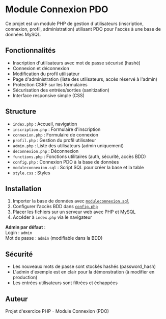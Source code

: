 # Module Connexion PDO

Ce projet est un module PHP de gestion d'utilisateurs (inscription, connexion, profil, administration) utilisant PDO pour l'accès à une base de données MySQL.

## Fonctionnalités

- Inscription d'utilisateurs avec mot de passe sécurisé (hashé)
- Connexion et déconnexion
- Modification du profil utilisateur
- Page d'administration (liste des utilisateurs, accès réservé à l'admin)
- Protection CSRF sur les formulaires
- Sécurisation des entrées/sorties (sanitization)
- Interface responsive simple (CSS)

## Structure

- `index.php` : Accueil, navigation
- `inscription.php` : Formulaire d'inscription
- `connexion.php` : Formulaire de connexion
- `profil.php` : Gestion du profil utilisateur
- `admin.php` : Liste des utilisateurs (admin uniquement)
- `deconnexion.php` : Déconnexion
- `functions.php` : Fonctions utilitaires (auth, sécurité, accès BDD)
- `config.php` : Connexion PDO à la base de données
- `moduleconnexion.sql` : Script SQL pour créer la base et la table
- `style.css` : Styles

## Installation

1. Importer la base de données avec [`moduleconnexion.sql`](moduleconnexion.sql)
2. Configurer l'accès BDD dans [`config.php`](config.php)
3. Placer les fichiers sur un serveur web avec PHP et MySQL
4. Accéder à `index.php` via le navigateur

**Admin par défaut** :  
Login : `admin`  
Mot de passe : `admin` (modifiable dans la BDD)

## Sécurité

- Les nouveaux mots de passe sont stockés hashés (password_hash)
- L'admin d'exemple est en clair pour la démonstration (à modifier en production)
- Les entrées utilisateurs sont filtrées et échappées

## Auteur

Projet d'exercice PHP - Module Connexion (PDO)